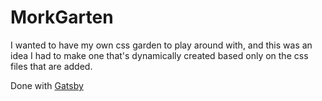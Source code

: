 # MorkGarten

I wanted to have my own css garden to play around with, and this was an idea I had to make one that's dynamically created based only on the css files that are added. 

Done with [Gatsby](https://gatsbyjs.com)